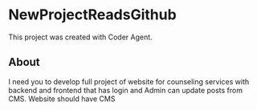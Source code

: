 # NewProjectReadsGithub

This project was created with Coder Agent.

## About

I need you to develop full project of website for counseling services with backend and frontend that has login and Admin can update posts from CMS. Website should have CMS